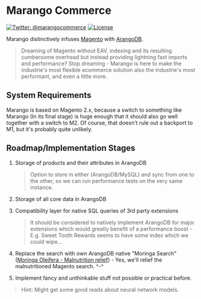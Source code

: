 # Marango Commerce

[![Twitter: @marangocommerce](https://img.shields.io/badge/contact-%40marangocommerce-blue.svg)](https://twitter.com/marangocommerce)
[![License](https://img.shields.io/badge/license-BSD-green.svg)](https://github.com/marangocommerce/marango/blob/master/LICENSE)

Marango distinctively infuses [Magento](https://magento.com) with [ArangoDB](https://www.arangodb.com).

> Dreaming of Magento without EAV, indexing and its resulting cumbersome overhead but instead providing lightning fast imports and performance? Stop dreaming - Marango is here to make the industrie's most flexible ecommerce solution also the industrie's most performant, and even a little more.


## System Requirements

Marango is based on Magento 2.x, because a switch to something like Marango (In its final stage) is huge enough that it should also go well together with a switch to M2. Of course, that doesn't rule out a backport to M1, but it's probably quite unlikely.


## Roadmap/Implementation Stages

1. Storage of products and their attributes in ArangoDB
    
    > Option to store in either (ArangoDB/MySQL) and sync from one to the other, so we can run performance tests on the very same instance.

2. Storage of all core data in ArangoDB

3. Compatibility layer for native SQL queries of 3rd party extensions

   > It should be considered to natively implement ArangoDB for major extensions which would greatly benefit of a performance boost - E.g. Sweet Tooth Rewards seems to have some index which we could wipe...

4. Replace the search with own ArangoDB native "Moringa Search" ([Moringa Oleifera - Malnutrition relief](https://en.wikipedia.org/wiki/Moringa_oleifera#Malnutrition_relief)) - Yes, we'll relief the malnutritioned Magento search. ^-^

5. Implement fancy and unthinkable stuff not possible or practical before.

  > Hint: Might get some good reads about neural network models.
